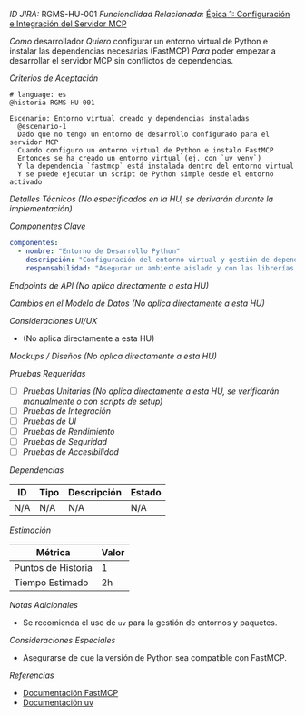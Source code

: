 *ID JIRA:* RGMS-HU-001
*Funcionalidad Relacionada:* [Épica 1: Configuración e Integración del Servidor MCP](../../planning/HU-RGMS-001.md#épica-1-configuración-e-integración-del-servidor-mcp)

*Como* desarrollador
*Quiero* configurar un entorno virtual de Python e instalar las dependencias necesarias (FastMCP)
*Para* poder empezar a desarrollar el servidor MCP sin conflictos de dependencias.

*Criterios de Aceptación*
```gherkin
# language: es
@historia-RGMS-HU-001

Escenario: Entorno virtual creado y dependencias instaladas
  @escenario-1
  Dado que no tengo un entorno de desarrollo configurado para el servidor MCP
  Cuando configuro un entorno virtual de Python e instalo FastMCP
  Entonces se ha creado un entorno virtual (ej. con `uv venv`)
  Y la dependencia `fastmcp` está instalada dentro del entorno virtual
  Y se puede ejecutar un script de Python simple desde el entorno activado

```

*Detalles Técnicos*
*(No especificados en la HU, se derivarán durante la implementación)*

*Componentes Clave*
```yaml
componentes:
  - nombre: "Entorno de Desarrollo Python"
    descripción: "Configuración del entorno virtual y gestión de dependencias."
    responsabilidad: "Asegurar un ambiente aislado y con las librerías necesarias para el desarrollo del servidor MCP."
```

*Endpoints de API*
*(No aplica directamente a esta HU)*

*Cambios en el Modelo de Datos*
*(No aplica directamente a esta HU)*

*Consideraciones UI/UX*
- (No aplica directamente a esta HU)

*Mockups / Diseños*
*(No aplica directamente a esta HU)*

*Pruebas Requeridas*

- [ ] *Pruebas Unitarias*
  *(No aplica directamente a esta HU, se verificarán manualmente o con scripts de setup)*
- [ ] *Pruebas de Integración*
- [ ] *Pruebas de UI*
- [ ] *Pruebas de Rendimiento*
- [ ] *Pruebas de Seguridad*
- [ ] *Pruebas de Accesibilidad*

*Dependencias*

| ID | Tipo | Descripción | Estado |
|----|------|-------------|--------|
| N/A | N/A | N/A | N/A |

*Estimación*

| Métrica | Valor |
|---------|-------|
| Puntos de Historia | 1 |
| Tiempo Estimado | 2h |

*Notas Adicionales*
- Se recomienda el uso de `uv` para la gestión de entornos y paquetes.

*Consideraciones Especiales*
- Asegurarse de que la versión de Python sea compatible con FastMCP.

*Referencias*
- [Documentación FastMCP](https://gofastmcp.com/)
- [Documentación uv](https://github.com/astral-sh/uv)
